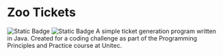 # Zoo Tickets
<div style="display:inline;">
  <img alt="Static Badge" src="https://img.shields.io/badge/Java-l?style=for-the-badge&label=Language">
  <img alt="Static Badge" src="https://img.shields.io/badge/GNU-l?style=for-the-badge&label=Licence&color=f5c842">
</div>
A simple ticket generation program written in Java. Created for a coding challenge as part of the Programming Principles and Practice course at Unitec.

